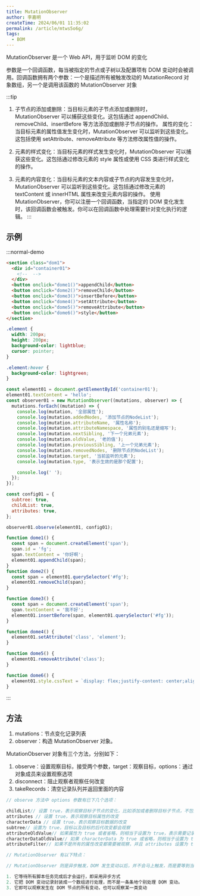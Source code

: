 ```yaml
---
title: MutationObserver
author: 李嘉明
createTime: 2024/06/01 11:35:02
permalink: /article/mtws5o6g/
tags:
  - BOM
---
```


MutationObserver 是一个 Web API，用于监听 DOM 的变化

<!-- more -->

参数是一个回调函数，每当被指定的节点或子树以及配置项有 DOM 变动时会被调用。回调函数拥有两个参数：一个是描述所有被触发改动的 MutationRecord 对象数组，另一个是调用该函数的 MutationObserver 对象

:::tip

1. 子节点的添加或删除：当目标元素的子节点添加或删除时，MutationObserver 可以捕获这些变化。这包括通过 appendChild、removeChild、insertBefore 等方法添加或删除子节点的操作。
   属性的变化：当目标元素的属性值发生变化时，MutationObserver 可以监听到这些变化。这包括使用 setAttribute、removeAttribute 等方法修改属性值的操作。

2. 元素的样式变化：当目标元素的样式发生变化时，MutationObserver 可以捕获这些变化。这包括通过修改元素的 style 属性或使用 CSS 类进行样式变化的操作。

3. 元素的内容变化：当目标元素的文本内容或子节点的内容发生变化时，MutationObserver 可以监听到这些变化。这包括通过修改元素的 textContent 或 innerHTML 属性来改变元素内容的操作。
   使用 MutationObserver，你可以注册一个回调函数，当指定的 DOM 变化发生时，该回调函数会被触发。你可以在回调函数中处理需要针对变化执行的逻辑。
:::

## 示例

:::normal-demo

```html
<section class="dom1">
  <div id="container01">
    <!--  -->
  </div>
  <button onclick="dome1()">appendChild</button>
  <button onclick="dome2()">removeChild</button>
  <button onclick="dome3()">insertBefore</button>
  <button onclick="dome4()">setAttribute</button>
  <button onclick="dome5()">removeAttribute</button>
  <button onclick="dome6()">style</button>
</section>
```

```css
.element {
  width: 200px;
  height: 200px;
  background-color: lightblue;
  cursor: pointer;
}

.element:hover {
  background-color: lightgreen;
}
```

```js
const element01 = document.getElementById('container01');
element01.textContent = 'hello';
const observer01 = new MutationObserver((mutations, observer) => {
  mutations.forEach((mutation) => {
    console.log(mutation, '全部属性');
    console.log(mutation.addedNodes, '添加节点的NodeList');
    console.log(mutation.attributeName, '属性名称');
    console.log(mutation.attributeNamespace, '属性的别名还是缩写');
    console.log(mutation.nextSibling, '下一个兄弟元素');
    console.log(mutation.oldValue, '老的值');
    console.log(mutation.previousSibling, '上一个兄弟元素');
    console.log(mutation.removedNodes, '删除节点的NodeList');
    console.log(mutation.target, '当前监听的元素');
    console.log(mutation.type, '表示生效的是那个配置');

    console.log(' ');
  });
});

const config01 = {
  subtree: true,
  childList: true,
  attributes: true,
};

observer01.observe(element01, config01);

function dome1() {
  const span = document.createElement('span');
  span.id = 'fg';
  span.textContent = '你好啊';
  element01.appendChild(span);
}
function dome2() {
  const span = element01.querySelector('#fg');
  element01.removeChild(span);
}

function dome3() {
  const span = document.createElement('span');
  span.textContent = '我不好';
  element01.insertBefore(span, element01.querySelector('#fg'));
}

function dome4() {
  element01.setAttribute('class', 'element');
}

function dome5() {
  element01.removeAttribute('class');
}

function dome6() {
  element01.style.cssText = `display: flex;justify-content: center;align-items: center;`;
}
```

:::


## 方法

1. mutations：节点变化记录列表
2. observer：构造 MutationObserver 对象。

MutationObserver 对象有三个方法，分别如下：

1. observe：设置观察目标，接受两个参数，target：观察目标，options：通过对象成员来设置观察选项
2. disconnect：阻止观察者观察任何改变
3. takeRecords：清空记录队列并返回里面的内容


```js
// observe 方法中 options 参数有已下几个选项：

childList// 设置 true，表示观察目标子节点的变化，比如添加或者删除目标子节点，不包括修改子节点以及子节点后代的变化
attributes // 设置 true，表示观察目标属性的改变
characterData // 设置 true，表示观察目标数据的改变
subtree// 设置为 true，目标以及目标的后代改变都会观察
attributeOldValue// 如果属性为 true 或者省略，则相当于设置为 true，表示需要记录改变前的目标属性值，设置了 attributeOldValue 可以省略 attributes 设置
characterDataOldValue// 如果 characterData 为 true 或省略，则相当于设置为 true,表示需要记录改变之前的目标数据，设置了 characterDataOldValue 可以省略 characterData 设置
attributeFilter// 如果不是所有的属性改变都需要被观察，并且 attributes 设置为 true 或者被忽略，那么设置一个需要观察的属性本地名称（不需要命名空间）的列表
```

```js
// MutationObserver 有以下特点：

// MutationObserver 则是异步触发，DOM 发生变动以后，并不会马上触发，而是要等到当前所有 DOM 操作都结束后才触发。

1. 它等待所有脚本任务完成后才会运行，即采用异步方式
2. 它把 DOM 变动记录封装成一个数组进行处理，而不是一条条地个别处理 DOM 变动。
3. 它即可以观察发生在 DOM 节点的所有变动，也可以观察某一类变动
```
